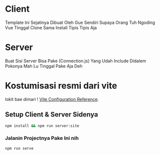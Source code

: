 # Client

Template Ini Sejatinya Dibuat Oleh Gue Sendiri Supaya Orang Tuh Ngoding Vue Tinggal Clone Sama Install Tipis Tipis Aja

# Server

Buat Sisi Server Bisa Pake (Connection.js) Yang Udah Include Didalem Pokonya Mah Lu Tinggal Pake Aja Deh

# Kostumisasi resmi dari vite 

lokit bae dimari ! [Vite Configuration Reference](https://vitejs.dev/config/).

## Setup Client & Server Sidenya

```sh
npm install && npm run server:site
```

### Jalanin Projectnya Pake Ini nih
```sh
npm run serve
```

